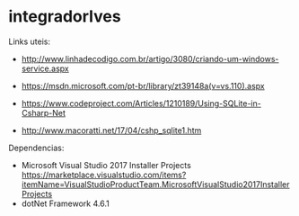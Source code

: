 # integradorIves

Links uteis:

- http://www.linhadecodigo.com.br/artigo/3080/criando-um-windows-service.aspx

- https://msdn.microsoft.com/pt-br/library/zt39148a(v=vs.110).aspx

- https://www.codeproject.com/Articles/1210189/Using-SQLite-in-Csharp-Net

- http://www.macoratti.net/17/04/cshp_sqlite1.htm

Dependencias:
- Microsoft Visual Studio 2017 Installer Projects
https://marketplace.visualstudio.com/items?itemName=VisualStudioProductTeam.MicrosoftVisualStudio2017InstallerProjects
- dotNet Framework 4.6.1